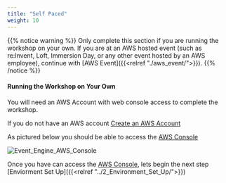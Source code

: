 ```yaml
---
title: "Self Paced"
weight: 10
---
```


{{% notice warning %}}
Only complete this section if you are running the workshop on your own. If you are at an AWS hosted event (such as re:Invent,
Loft, Immersion Day, or any other event hosted by an AWS employee), continue with [AWS Event]({{<relref "./aws_event/">}}).
{{% /notice %}}

#### Running the Workshop on Your Own

You will need an AWS Account with web console access to complete the workshop. 

If you do not have an AWS account [Create an AWS Account](https://aws.amazon.com/getting-started/)

As pictured below you should be able to access the [AWS Console](https://console.aws.amazon.com/)

![Event_Engine_AWS_Console](/images/open-search-log-analytics/event_engine_5.png)

Once you have can access the [AWS Console](https://console.aws.amazon.com/), lets begin the next step [Enviorment Set Up]({{<relref "../2_Environment_Set_Up/">}})